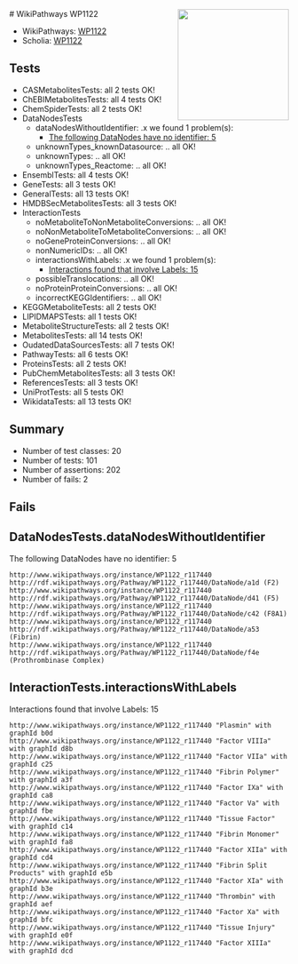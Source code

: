 <img style="float: right; width: 200px" src="https://upload.wikimedia.org/wikipedia/commons/thumb/8/83/Wplogo_with_text_500.png/640px-Wplogo_with_text_500.png" />
# WikiPathways WP1122

* WikiPathways: [WP1122](https://new.wikipathways.org/pathways/WP1122)
* Scholia: [WP1122](https://scholia.toolforge.org/wikipathways/WP1122)
## Tests
* CASMetabolitesTests: all 2 tests OK!
* ChEBIMetabolitesTests: all 4 tests OK!
* ChemSpiderTests: all 2 tests OK!
* DataNodesTests
    * dataNodesWithoutIdentifier: .x we found 1 problem(s):
        * [The following DataNodes have no identifier: 5](#d2d32fa4)
    * unknownTypes_knownDatasource: .. all OK!
    * unknownTypes: .. all OK!
    * unknownTypes_Reactome: .. all OK!
* EnsemblTests: all 4 tests OK!
* GeneTests: all 3 tests OK!
* GeneralTests: all 13 tests OK!
* HMDBSecMetabolitesTests: all 3 tests OK!
* InteractionTests
    * noMetaboliteToNonMetaboliteConversions: .. all OK!
    * noNonMetaboliteToMetaboliteConversions: .. all OK!
    * noGeneProteinConversions: .. all OK!
    * nonNumericIDs: .. all OK!
    * interactionsWithLabels: .x we found 1 problem(s):
        * [Interactions found that involve Labels: 15](#fe97a8bd)
    * possibleTranslocations: .. all OK!
    * noProteinProteinConversions: .. all OK!
    * incorrectKEGGIdentifiers: .. all OK!
* KEGGMetaboliteTests: all 2 tests OK!
* LIPIDMAPSTests: all 1 tests OK!
* MetaboliteStructureTests: all 2 tests OK!
* MetabolitesTests: all 14 tests OK!
* OudatedDataSourcesTests: all 7 tests OK!
* PathwayTests: all 6 tests OK!
* ProteinsTests: all 2 tests OK!
* PubChemMetabolitesTests: all 3 tests OK!
* ReferencesTests: all 3 tests OK!
* UniProtTests: all 5 tests OK!
* WikidataTests: all 13 tests OK!


## Summary

* Number of test classes: 20
* Number of tests: 101
* Number of assertions: 202
* Number of fails: 2

## Fails

<a name="d2d32fa4" />

## DataNodesTests.dataNodesWithoutIdentifier

The following DataNodes have no identifier: 5
```
http://www.wikipathways.org/instance/WP1122_r117440 http://rdf.wikipathways.org/Pathway/WP1122_r117440/DataNode/a1d (F2)
http://www.wikipathways.org/instance/WP1122_r117440 http://rdf.wikipathways.org/Pathway/WP1122_r117440/DataNode/d41 (F5)
http://www.wikipathways.org/instance/WP1122_r117440 http://rdf.wikipathways.org/Pathway/WP1122_r117440/DataNode/c42 (F8A1)
http://www.wikipathways.org/instance/WP1122_r117440 http://rdf.wikipathways.org/Pathway/WP1122_r117440/DataNode/a53 (Fibrin)
http://www.wikipathways.org/instance/WP1122_r117440 http://rdf.wikipathways.org/Pathway/WP1122_r117440/DataNode/f4e (Prothrombinase Complex)
```

<a name="fe97a8bd" />

## InteractionTests.interactionsWithLabels

Interactions found that involve Labels: 15
```
http://www.wikipathways.org/instance/WP1122_r117440 "Plasmin" with graphId b0d
http://www.wikipathways.org/instance/WP1122_r117440 "Factor VIIIa" with graphId d8b
http://www.wikipathways.org/instance/WP1122_r117440 "Factor VIIa" with graphId c25
http://www.wikipathways.org/instance/WP1122_r117440 "Fibrin Polymer" with graphId a3f
http://www.wikipathways.org/instance/WP1122_r117440 "Factor IXa" with graphId ca8
http://www.wikipathways.org/instance/WP1122_r117440 "Factor Va" with graphId fbe
http://www.wikipathways.org/instance/WP1122_r117440 "Tissue Factor" with graphId c14
http://www.wikipathways.org/instance/WP1122_r117440 "Fibrin Monomer" with graphId fa8
http://www.wikipathways.org/instance/WP1122_r117440 "Factor XIIa" with graphId cd4
http://www.wikipathways.org/instance/WP1122_r117440 "Fibrin Split Products" with graphId e5b
http://www.wikipathways.org/instance/WP1122_r117440 "Factor XIa" with graphId b3e
http://www.wikipathways.org/instance/WP1122_r117440 "Thrombin" with graphId aef
http://www.wikipathways.org/instance/WP1122_r117440 "Factor Xa" with graphId bfc
http://www.wikipathways.org/instance/WP1122_r117440 "Tissue Injury" with graphId e0f
http://www.wikipathways.org/instance/WP1122_r117440 "Factor XIIIa" with graphId dcd
```

